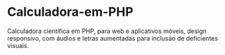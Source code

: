 # Calculadora-em-PHP
Calculadora científica em PHP, para web e aplicativos móveis, design responsivo, com áudios e letras aumentadas para inclusão de deficientes visuais.
